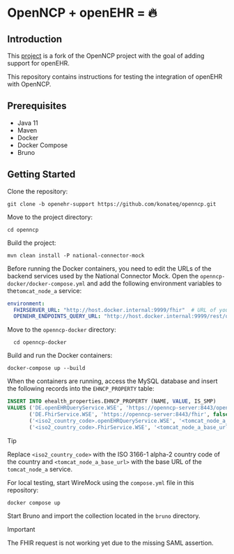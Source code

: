 # OpenNCP + openEHR = 🔥

## Introduction

This [project](https://github.com/konateq/openncp.git) is a fork of the OpenNCP project with the goal of adding support
for openEHR.

This repository contains instructions for testing the integration of openEHR with OpenNCP.

## Prerequisites

- Java 11
- Maven
- Docker
- Docker Compose
- Bruno

## Getting Started

Clone the repository:

```shell
git clone -b openehr-support https://github.com/konateq/openncp.git
```

Move to the project directory:

```shell
cd openncp
```

Build the project:

```shell
mvn clean install -P national-connector-mock
```

Before running the Docker containers, you need to edit the URLs of the backend services used by the National Connector
Mock.
Open the `openncp-docker/docker-compose.yml` and add the following environment variables to the`tomcat_node_a` service:

```yaml
environment:
  FHIRSERVER_URL: "http://host.docker.internal:9999/fhir"  # URL of your FHIR backend
  OPENEHR_ENDPOINTS_QUERY_URL: "http://host.docker.internal:9999/rest/openehr/v1/query"  # URL of your openEHR backend (without /aql path segment)
```

Move to the `openncp-docker` directory:

```shell
  cd openncp-docker
```

Build and run the Docker containers:

```shell
docker-compose up --build
```

When the containers are running, access the MySQL database and insert the following records into the `EHNCP_PROPERTY` 
table:

```sql
INSERT INTO ehealth_properties.EHNCP_PROPERTY (NAME, VALUE, IS_SMP)
VALUES ('DE.openEHRQueryService.WSE', 'https://openncp-server:8443/openncp-ws-server/openehr/v1/query/aql', false),
       ('DE.FhirService.WSE', 'https://openncp-server:8443/fhir', false),
       ('<iso2_country_code>.openEHRQueryService.WSE', '<tomcat_node_a_base_url>/openncp-ws-server/openehr/v1/query/aql', false),
       ('<iso2_country_code>.FhirService.WSE', '<tomcat_node_a_base_url>/openncp-ws-server/fhir', false);
```

> [!TIP]
> Replace `<iso2_country_code>` with the ISO 3166-1 alpha-2 country code of the country and `<tomcat_node_a_base_url>`
> with the base URL of the `tomcat_node_a` service.

For local testing, start WireMock using the `compose.yml` file in this repository:

```shell
docker compose up
```

Start Bruno and import the collection located in the `bruno` directory. 



> [!IMPORTANT]
> The FHIR request is not working yet due to the missing SAML assertion.